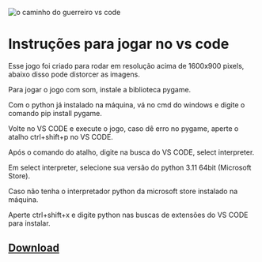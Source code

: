 
![o caminho do guerreiro vs code](https://github.com/jogosdesergioerafael/O_Caminho_do_Guerreiro_beta1.1_versao_vs_code/assets/150600124/e2ff1d37-06f6-4baa-8319-5b3e8fdbd936)

# Instruções para jogar no vs code

Esse jogo foi criado para rodar em resolução acima de 1600x900 pixels, abaixo disso pode distorcer as imagens.

Para jogar o jogo com som, instale a biblioteca pygame. 

Com o python já instalado na máquina, vá no cmd do windows e digite o comando pip install pygame.

Volte no VS CODE e execute o jogo, caso dê erro no pygame, aperte o atalho ctrl+shift+p no VS CODE.

Após o comando do atalho, digite na busca do VS CODE, select interpreter. 

Em select interpreter, selecione sua versão do python 3.11 64bit (Microsoft Store).

Caso não tenha o interpretador python da microsoft store instalado na máquina.

Aperte ctrl+shift+x e digite python nas buscas de extensões do VS CODE para instalar.

## [Download](https://github.com/Sergio003/O_Caminho_do_Guerreiro_beta1.0_versao_vs_code/archive/refs/heads/main.zip)


